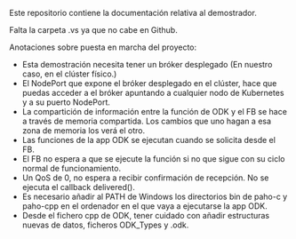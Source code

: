 Este repositorio contiene la documentación relativa al demostrador.

Falta la carpeta .vs ya que no cabe en Github.

Anotaciones sobre puesta en marcha del proyecto:

  - Esta demostración necesita tener un bróker desplegado (En nuestro caso, en el clúster físico.)
  - El NodePort que expone el bróker desplegado en el clúster, hace que puedas acceder a el bróker apuntando a cualquier nodo de Kubernetes y a su puerto NodePort.
  - La compartición de información entre la función de ODK y el FB se hace a través de memoria compartida. Los cambios que uno hagan a esa zona de memoria los verá el otro.
  - Las funciones de la app ODK se ejecutan cuando se solicita desde el FB. 
  - El FB no espera a que se ejecute la función si no que sigue con su ciclo normal de funcionamiento.
  - Un QoS de 0, no espera a recibir confirmación de recepción. No se ejecuta el callback delivered().
  - Es necesario añadir al PATH de Windows los directorios bin de paho-c y paho-cpp en el ordenador en el que vaya a ejecutarse la app ODK.
  - Desde el fichero cpp de ODK, tener cuidado con añadir estructuras nuevas de datos, ficheros ODK_Types y .odk.
 
